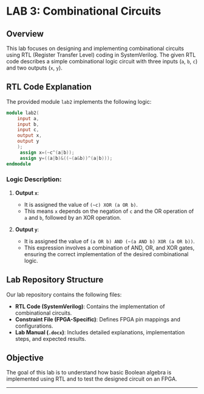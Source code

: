 # LAB 3: Combinational Circuits

## Overview
This lab focuses on designing and implementing combinational circuits using RTL (Register Transfer Level) coding in SystemVerilog. The given RTL code describes a simple combinational logic circuit with three inputs (`a`, `b`, `c`) and two outputs (`x`, `y`).

## RTL Code Explanation
The provided module `lab2` implements the following logic:

```verilog
module lab2(
    input a,
    input b,
    input c,
    output x,
    output y
    );
     assign x=(~c^(a|b));
     assign y=((a|b)&((~(a&b))^(a|b)));
endmodule
```
### Logic Description:
1. **Output `x`**:
   - It is assigned the value of `(~c) XOR (a OR b)`. 
   - This means `x` depends on the negation of `c` and the OR operation of `a` and `b`, followed by an XOR operation.

2. **Output `y`**:
   - It is assigned the value of `(a OR b) AND (~(a AND b) XOR (a OR b))`.
   - This expression involves a combination of AND, OR, and XOR gates, ensuring the correct implementation of the desired combinational logic.

## Lab Repository Structure
Our lab repository contains the following files:

- **RTL Code (SystemVerilog)**: Contains the implementation of combinational circuits.
- **Constraint File (FPGA-Specific)**: Defines FPGA pin mappings and configurations.
- **Lab Manual (`.docx`)**: Includes detailed explanations, implementation steps, and expected results.

## Objective
The goal of this lab is to understand how basic Boolean algebra is implemented using RTL and to test the designed circuit on an FPGA.

---


